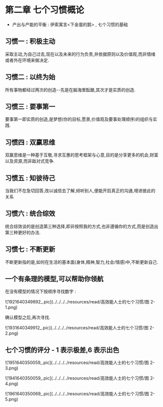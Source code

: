 # 第二章 七个习惯概论

- 产出与产能的平衡 : 伊索寓言<下金蛋的鹅> , 七个习惯的基础

## 习惯一 : 积极主动
采取主动,为自己过去,现在以及未来的行为负责,并依据原则以及价值观,而非情绪或者外在环境来做决定.

## 习惯二 : 以终为始
所有事物都经过两次的创造--先是在脑海里酝酿,其次才是实质的创造.

## 习惯三 : 要事第一
要事第一即实质的创造,是梦想(你的目标,愿景,价值观及要事处理顺序)的组织与实践.

## 习惯四 : 双赢思维
双赢思维是一种基于互敬,寻求互惠的思考框架与心意,目的是分享更多的机会,财富以及资源,而非敌对式竞争.

## 习惯五 : 知彼待己
当我们不在急切回答,改以诚信去了解,倾听别人,便能开启真正的沟通,增进彼此的关系

## 习惯六 : 统合综效
统合综效谈的是创造第三种选择,即非按照我的方式,也非遵循你的方式,而是创造出第三种更好的办法.

## 习惯七 : 不断更新
不断更新指的是,如何在生活的基本面(身体,精神,智力,社会/情感)中,不断更新自己.

## 一个有条理的模型,可以帮助你领航
在没有模型的情况下按顺序寻找数字 :

![1921640349892_.pic](../../../../resources/read/高效能人士的七个习惯/图 2-1.png)

确认模型之后,再次寻找.

![1931640349912_.pic](../../../../resources/read/高效能人士的七个习惯/图 2-2.png)



## 七个习惯的评分 - 1 表示极差,6 表示出色


![1951640350059_.pic](../../../../resources/read/高效能人士的七个习惯/图 2-3.png)

![1941640350059_.pic](../../../../resources/read/高效能人士的七个习惯/图 2-4.png)



![1961640350069_.pic](../../../../resources/read/高效能人士的七个习惯/图 2-5.png)

